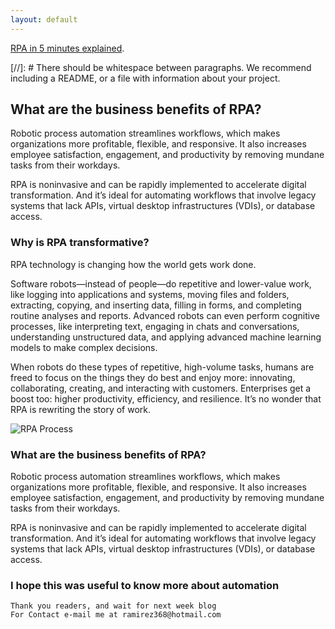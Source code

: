 ```yaml
---
layout: default
---
```



[RPA in 5 minutes explained](https://www.youtube.com/watch?v=9URSbTOE4YI).

[//]: #  There should be whitespace between paragraphs. We recommend including a README, or a file with information about your project.

## What are the business benefits of RPA?
Robotic process automation streamlines workflows, which makes organizations more profitable, flexible, and responsive. It also increases employee satisfaction, engagement, and productivity by removing mundane tasks from their workdays.

RPA is noninvasive and can be rapidly implemented to accelerate digital transformation. And it’s ideal for automating workflows that involve legacy systems that lack APIs, virtual desktop infrastructures (VDIs), or database access. 


### Why is RPA transformative?
RPA technology is changing how the world gets work done.

Software robots—instead of people—do repetitive and lower-value work, like logging into applications and systems, moving files and folders, extracting, copying, and inserting data, filling in forms, and completing routine analyses and reports. Advanced robots can even perform cognitive processes, like interpreting text, engaging in chats and conversations, understanding unstructured data, and applying advanced machine learning models to make complex decisions.

When robots do these types of repetitive, high-volume tasks, humans are freed to focus on the things they do best and enjoy more: innovating, collaborating, creating, and interacting with customers. Enterprises get a boost too: higher productivity, efficiency, and resilience. It’s no wonder that RPA is rewriting the story of work.

![RPA Process ](https://lh3.googleusercontent.com/Xka7iPt1EcRPEPwpeYW6UcihVmYqLWkgInc8vBTbOz2jZh93ODPXqmbh6y3PMRBxChyorRzXbsVJmV27x9HrEGt76NQp0wLmpiVB7_b0w9D_HuZaGVhQ0bdErlCN5JoJXIkP4yO6=s0)
 
### What are the business benefits of RPA?
Robotic process automation streamlines workflows, which makes organizations more profitable, flexible, and responsive. It also increases employee satisfaction, engagement, and productivity by removing mundane tasks from their workdays.

RPA is noninvasive and can be rapidly implemented to accelerate digital transformation. And it’s ideal for automating workflows that involve legacy systems that lack APIs, virtual desktop infrastructures (VDIs), or database access. 


### I hope this was useful to know more about automation


```
Thank you readers, and wait for next week blog
For Contact e-mail me at ramirez368@hotmail.com

```












